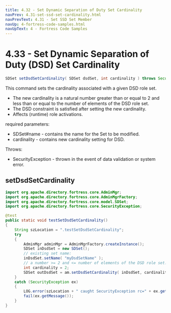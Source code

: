 ```yaml
---
title: 4.32 - Set Dynamic Separation of Duty Set Cardinality
navPrev: 4.31-set-ssd-set-cardinality.html
navPrevText: 4.31 - Set SSD Set Member
navUp: 4-fortress-code-samples.html
navUpText: 4 - Fortress Code Samples
---
```


# 4.33 - Set Dynamic Separation of Duty (DSD) Set Cardinality

```java
SDSet setDsdSetCardinality( SDSet dsdSet, int cardinality ) throws SecurityException;
```

This command sets the cardinality associated with a given DSD role set.

- The new cardinality is a natural number greater than or equal to 2 and less than or equal to the number of elements of the DSD role set.
- The DSD constraint is satisfied after setting the new cardinality.
- Affects (runtime) role activations.

required parameters:
- SDSet#name - contains the name for the Set to be modified.
- cardinality - contains new cardinality setting for DSD.

Throws:
- SecurityException - thrown in the event of data validation or system error.

## setDsdSetCardinality

```java
import org.apache.directory.fortress.core.AdminMgr;
import org.apache.directory.fortress.core.AdminMgrFactory;
import org.apache.directory.fortress.core.model.SDSet;
import org.apache.directory.fortress.core.SecurityException;

@test
public static void testSetDsdSetCardinality()
{
    String szLocation = ".testSetDsdSetCardinality";
    try
    {
        AdminMgr adminMgr = AdminMgrFactory.createInstance();
        SDSet inDsdSet = new SDSet();
        // existing set name:
        inDsdSet.setName( "myDsdSetName" );
        // a number >= 2 and <= number of elements of the DSD role set.
        int cardinality = 2;
        SDSet outDsdSet = am.setDsdSetCardinality( inDsdSet, cardinality );
    }
    catch (SecurityException ex)
    {
        LOG.error(szLocation + " caught SecurityException rc=" + ex.getErrorId() + ", msg=" + ex.getMessage(), ex);
        fail(ex.getMessage());
    }
}
```
